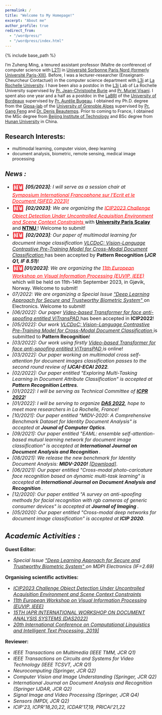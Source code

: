 ```yaml
---
permalink: /
title: "Welcome to My Homepage!"
excerpt: "About me"
author_profile: true
redirect_from: 
  - "/wordpress/"
  - "/wordpress/index.html"
---
```


{% include base_path %}

I’m Zuheng Ming, a tenured assistant professor (Maître de conférence) of computer science with [L2TI](https://www-l2ti.univ-paris13.fr/) in [Université Sorbonne Paris Nord (formerly Université Paris-XIII)](https://www.univ-paris13.fr/). Before, I was  a lecturer-researcher (Enseignant-Cheurcheur Contactuel) in the computer science department with [L3i](https://l3i.univ-larochelle.fr/) at [La Rochelle University](https://www.univ-larochelle.fr/en/). I have  been also a postdoc in the [L3i](https://l3i.univ-larochelle.fr/) Lab of La Rochelle University supervised by [Pr. Jean-Christophe Burie](https://scholar.google.fr/citations?user=nDsQHAQAAAAJ&hl=en) and [Pr. Muriel Visani](https://pageperso.univ-lr.fr/mvisani/). I spent also one year and a half as a postdoc in the [LaBRI](https://www.labri.fr/) of the [University of Bordeaux](https://www.u-bordeaux.com/) supervised by [Pr. Aurélie Bugeau](https://www.labri.fr/perso/bugeau/index.php). I obtained my Ph.D. degree from the [Gipsa-lab](http://www.gipsa-lab.grenoble-inp.fr/index.php) of the [University of Grenoble Alpes](https://www.univ-grenoble-alpes.fr/) supervised by [Pr. Gang Feng](https://www.grenoble-inp.fr/fr/personnel/m-feng-gang) and [Dr. Denis Beautemps](https://scholar.google.fr/citations?user=IUBvHCcAAAAJ&hl=fr). Prior to coming to France, I obtained the MSc degree from [Beijing Institute of Technology](https://english.bit.edu.cn/) and BSc degree from [Hunan University](http://www-en.hnu.edu.cn/index.htm) in China.

## Research Interests: 
- multimodal learning, computer vision, deep learning 
- document analysis, biometric, remote sensing, medical image processing

<!--
My research interests span in computer vision, multimodal learning and deep learning as well as its applications.  
- Applications: Biometrics (face anti-spoofing, face recognition, face detection); document images classifications; interdisciplinary applications of deep learning
- Methods: Supervised/Self-supervised deep learning methods (Transformers, CNNs, ...); Multimodal learning (language-vision), Multi-task learning and Metric learning; 
- Data: Natural images, heterogeneous data (text, visiaul images, 3D depth images, caricatures)  
-->

## *News :* 
- <img alt="Clips" src="/images/new2.gif" align="center" width="40"> <font size=3><em><strong>[05/2023]</strong>: I will serve as a session chair at 	
 <a href="https://sifed2023.sciencesconf.org/" style="color:red;"> Symposium International Francophone sur l'Ecrit et le Document (SIFED 2023)! </a></em>
- <img alt="Clips" src="/images/new2.gif" align="center" width="40"> <font size=3><em><strong>[02/2023]</strong>: We are organizing the <a href="https://sites.google.com/view/icip-2023-object-detection/accueil" style="color:red;"> ICIP2023 Challenge Object Detection Under Uncontrolled Acquisition Environment and Scene Context Constraints </a></em> with <a href="https://www.universite-paris-saclay.fr/" style="color:black;"> <strong>University Paris Scalay</strong></a> and <a href="https://www.ntnu.edu/" style="color:black;"> <strong> NTNU </strong></a>! Welcome to submit!
- <img alt="Clips" src="/images/new2.gif" align="center" width="40"><font size=3><em> <strong>[02/2023]</strong>: Our paper of multimodal learning for document image classification <a href="https://arxiv.org/pdf/2205.12029.pdf"> VLCDoC: Vision-Language Contrastive Pre-Training Model for Cross-Modal Document Classification </a></em>  has been accepted by <strong>Pattern Recognition (<em>JCR Q1, IF 8.51</em>)</strong>!</font>
- <img alt="Clips" src="/images/new2.gif" align="center" width="40"><font size=3><em><strong>[01/2023]</strong>: We are organizing the <a href="https://www.euvip2023.org/" style="color:red;"> 11th European Workshop on Visual Information Processing (EUVIP, IEEE) </a></em> which will be held on 11th-14th September 2023, in Gjøvik, Norway. Welcome to submit!
- <font size=3><em>07/2022: We are organizing a Special Issue <a href="https://www.mdpi.com/journal/electronics/special_issues/RY06T6PGQ0">"Deep Learning Approach for Secure and Trustworthy Biometric System" </a></em> on Electronics. Welcome to submit!
- <font size=3><em>[06/2022]: Our paper <a href="https://arxiv.org/pdf/2203.01562.pdf" title="ViTransPAD"> Video-based Transformer for face anti-spoofing entitled ViTransPAD </a></em> has been accepted in <strong>ICIP2022</strong>!</font>
- <font size=3><em> [05/2022]: Our work <a href="https://arxiv.org/pdf/2205.12029.pdf"> VLCDoC: Vision-Language Contrastive Pre-Training
Model for Cross-Modal Document Classification </a></em>  is submitted to <strong>Pattern Recognition</strong>!</font>
- <font size=3><em>[03/2022]: Our work using firstly <a href="https://arxiv.org/pdf/2203.01562.pdf" title="ViTransPAD"> Video-based Transformer for face anti-spoofing entitled ViTransPAD </a> is </em> online!</font>
- <font size=3><em>[03/2022]: Our paper working on multimodal cross self-attention for document images classification passes to the second round review of <strong>IJCAI-ECAI 2022</strong>.</em></font>
- <font size=3><em>[02/2022]: Our paper entitled "Exploring Multi-Tasking Learning in Document Attribute Classification" is accepted at <strong>Pattern Recognition Lettres</strong>.</em></font>
- <font size=3><em>[01/2022]: I will be serving as Technical Committee of <strong><a href="https://www.icpr2022.com/">ICPR 2022</a></strong>!</em></font>
- <font size=3><em>[01/2022]: I will be serving to organize <strong><a href="https://das2022.univ-lr.fr/">DAS 2022</a></strong>, hope to meet more researchers in La Rochelle, France!</em></font>
- <font size=3><em>[10/2021]: Our paper entitled "MIDV-2020: A Comprehensive Benchmark Dataset for Identity Document Analysis" is accepted at <strong>Jounal of Computer Optics</strong>.</em></font>
- <font size=3><em>[09/2021]: Our paper entitled "EAML: ensemble self-attention-based mutual learning network for document image classification" is accepted at <strong>International Journal on Document Analysis and Recognition </strong>.</em></font>
- <font size=3><em>[08/2021]: We release the new benchmark for Identity Document Analysis: <strong>MIDV-2020!</strong> <a href="http://l3i-share.univ-lr.fr/MIDV2020/midv2020.html" title="MIDV2020">[Download]</a></em>.</font>
- <font size=3><em>[06/2021]: Our paper entitled "Cross-modal photo-caricature face recognition based on dynamic multi-task learning" is accepted at <strong>International Journal on Document Analysis and Recognition </strong>.</em></font>
- <font size=3><em>[12/2020]: Our paper entitled "A survey on anti-spoofing methods for facial recognition with rgb cameras of generic consumer devices" is accepted at <strong>Journal of Imaging </strong>.</em></font>
- <font size=3><em>[05/2020]: Our paper entitled "Cross-modal deep networks for document image classification" is accepted at <strong>ICIP 2020</strong>.</em></font>

## *Academic Activities :* 
**Guest Editor:**
  
- <font size=3><em>Special Issue <a href="https://www.mdpi.com/journal/electronics/special_issues/RY06T6PGQ0">"Deep Learning Approach for Secure and Trustworthy Biometric System" </a> on MDPI Electronics (IF=2.69)</em></font>  
  
**Organising scientific activities:**
- <font size=3><em><a href="https://sites.google.com/view/icip-2023-object-detection/accueil">ICIP2023 Challenge Object Detection Under Uncontrolled Acquisition Environment and Scene Context Constraints</a></em></font>
- <font size=3><em><a href="https://www.euvip2023.org/">11th European Workshop on Visual Information Processing (EUVIP, IEEE)</a></em></font>
- <font size=3><em><a href="https://das2022.univ-lr.fr/">15TH IAPR INTERNATIONAL WORKSHOP ON DOCUMENT ANALYSIS SYSTEMS (DAS2022)</a></em></font> 
- <font size=3><em><a href="http://www.cicling.org/2019/">20th International Conference on Computational Linguistics and Intelligent Text Processing, 2019]</a></em></font>  
  
**Reviewer:**
- <font size=3><em>IEEE Transactions on Multimedia (IEEE TMM, JCR Q1) </em></font>
- <font size=3><em>IEEE Transactions on Circuits and Systems for Video Technology (IEEE TCSVT, JCR Q1) </em></font>
- <font size=3><em>Neurocomputing (Springer, JCR Q2)</em></font>
- <font size=3><em>Computer Vision and Image Understanding (Springer, JCR Q2)</em></font>
- <font size=3><em> International Journal on Document Analysis and Recognition (Springer IJDAR, JCR Q2)</em></font>
- <font size=3><em> Signal Image and Video Processing (Springer, JCR Q4)</em></font>
- <font size=3><em>Sensors (MPDI, JCR Q2)</em></font>
- <font size=3><em>ICIP'23, ICPR'18,20,22, ICDAR'17,19, PRICAI'21,22</em></font>   
